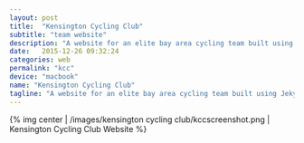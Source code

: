 ```yaml
---
layout: post
title:  "Kensington Cycling Club"
subtitle: "team website"
description: "A website for an elite bay area cycling team built using Jekyll"
date:   2015-12-26 09:32:24
categories: web
permalink: "kcc"
device: "macbook"
name: "Kensington Cycling Club"
tagline: "A website for an elite bay area cycling team built using Jekyll"
---
```


{% img center | /images/kensington cycling club/kccscreenshot.png | Kensington Cycling Club Website %}